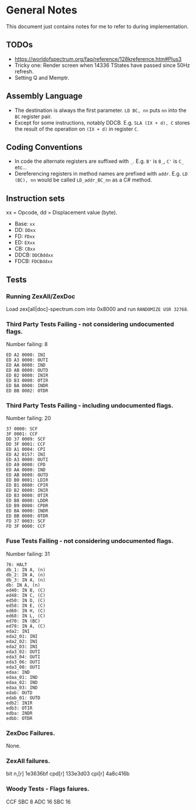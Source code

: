 ﻿# General Notes

This document just contains notes for me to refer to during implementation.

## TODOs

- https://worldofspectrum.org/faq/reference/128kreference.htm#Plus3
- Tricky one: Render screen when 14336 TStates have passed since 50Hz refresh.
- Setting Q and Memptr.

## Assembly Language

- The destination is always the first parameter. `LD BC, nn` puts `nn` into the `BC` register pair.
- Except for some instructions, notably DDCB. E.g. `SLA (IX + d), C` stores the result of the operation on `(IX + d)` in register `C`.

## Coding Conventions

- In code the alternate registers are suffixed with `_`. E.g. `B'` is `B_`, `C'` is `C_` etc...
- Dereferencing registers in method names are prefixed with `addr`. E.g. `LD (BC), nn` would be called `LD_addr_BC_nn` as a C# method.

## Instruction sets

xx = Opcode, dd = Displacement value (byte).

- Base: `xx`
- DD: `DDxx`
- FD: `FDxx`
- ED: `EXxx`
- CB: `CBxx`
- DDCB: `DDCBddxx`
- FDCB: `FDCBddxx`

## Tests

### Running ZexAll/ZexDoc

Load zex[all|doc]-spectrum.com into 0x8000 and run `RANDOMIZE USR 32768`.

### Third Party Tests Failing - not considering undocumented flags.

Number failing: 8

```
ED A2 0000: INI
ED A3 0000: OUTI
ED AA 0000: IND
ED AB 0000: OUTD
ED B2 0000: INIR
ED B3 0000: OTIR
ED BA 0000: INDR
ED BB 0002: OTDR
```

### Third Party Tests Failing - including undocumented flags.

Number failing: 20

```
37 0000: SCF
3F 0001: CCF
DD 37 0009: SCF
DD 3F 0001: CCF
ED A1 0004: CPI
ED A2 0157: INI
ED A3 0000: OUTI
ED A9 0000: CPD
ED AA 0000: IND
ED AB 0000: OUTD
ED B0 0001: LDIR
ED B1 0000: CPIR
ED B2 0000: INIR
ED B3 0000: OTIR
ED B8 0000: LDDR
ED B9 0000: CPDR
ED BA 0000: INDR
ED BB 0000: OTDR
FD 37 0003: SCF
FD 3F 0000: CCF
```

### Fuse Tests Failing - not considering undocumented flags.

Number failing: 31

```
76: HALT
db_1: IN A, (n)
db_2: IN A, (n)
db_3: IN A, (n)
db: IN A, (n)
ed40: IN B, (C)
ed48: IN C, (C)
ed50: IN D, (C)
ed58: IN E, (C)
ed60: IN H, (C)
ed68: IN L, (C)
ed70: IN (BC)
ed78: IN A, (C)
eda2: INI
eda2_01: INI
eda2_02: INI
eda2_03: INI
eda3_02: OUTI
eda3_04: OUTI
eda3_06: OUTI
eda3_08: OUTI
edaa: IND
edaa_01: IND
edaa_02: IND
edaa_03: IND
edab: OUTD
edab_01: OUTD
edb2: INIR
edb3: OTIR
edba: INDR
edbb: OTDR
```

### ZexDoc Failures.

None.

### ZexAll failures.

bit n,[r] 1e3636bf
cpd[r]    133e3d03
cpi[r]    4a8c416b

### Woody Tests - Flags faiures.

CCF
SBC 8
ADC 16
SBC 16